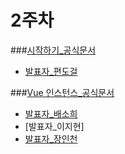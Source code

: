 2주차
======================
###[시작하기_공식문서](https://kr.vuejs.org/v2/guide/index.html)  

- [발표자_편도걸](./시작하기_편도걸.md)

###[Vue 인스턴스_공식문서](https://kr.vuejs.org/v2/guide/instance.html)

- [발표자_배소희](./Vue_인스턴스_배소희.pdf)
- [발표자_이지현]
- [발표자_장인천](./Vue_인스턴스_장인천.pdf)
